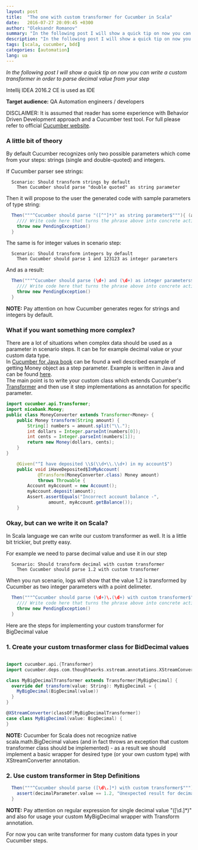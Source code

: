 ```yaml
---
layout: post
title:  "The one with custom transformer for Cucumber in Scala"
date:   2016-07-27 20:09:45 +0300
author: "Oleksandr Romanov"
summary: "In the following post I will show a quick tip on now you can write a custom transformer with Scala and Cucumber tool"
description: "In the following post I will show a quick tip on now you can write a custom transformer with Scala and Cucumber tool"
tags: [scala, cucumber, bdd]
categories: [automation]
lang: ua
---
```


_In the following post I will show a quick tip on now you can write a custom transformer in order to parse decimal value from your step_  

Intellij IDEA 2016.2 CE is used as IDE

**Target audience:** QA Automation engineers / developers

DISCLAIMER: It is assumed that reader has some experience with Behavior Driven Development approach and
a Cucumber test tool. For full please refer to official [Cucumber website][cucumber-site].

### A little bit of theory

By default Cucumber recognizes only two possible parameters which come from your steps: strings (single and double-quoted) and integers. 

If Cucumber parser see strings:

``` gherkin
  Scenario: Should transform strings by default
    Then Cucumber should parse "double quoted" as string parameter
```

Then it will propose to the user the generated code with sample parameters of type string:

``` scala
  Then("""^Cucumber should parse "([^"]*)" as string parameter$"""){ (arg0:String) =>
    //// Write code here that turns the phrase above into concrete actions
    throw new PendingException()
  }
```

The same is for integer values in scenario step:

``` gherkin
  Scenario: Should transform integers by default
    Then Cucumber should parse 1 and 123123 as integer parameters
```

And as a result:

``` scala
  Then("""^Cucumber should parse (\d+) and (\d+) as integer parameters$"""){ (arg0:Int, arg1:Int) =>
    //// Write code here that turns the phrase above into concrete actions
    throw new PendingException()
  }
```

**NOTE:** Pay attention on how Cucumber generates regex for strings and integers by default.  

### What if you want something more complex?
There are a lot of situations when complex data should be used as a parameter in scenario steps.
It can be for example decimal value or your custom data type.   
In [Cucumber for Java book][cucumber-for-java] can be found a well described example of getting Money object as a step parameter. Example is written in Java and can be found [here][java-cucumber-transformer-usage].  
The main point is to write your custom class which extends Cucumber's [Transformer][cucumber-transformer] and then use it step implementations as annotation for specific parameter. 

``` java
import cucumber.api.Transformer;
import nicebank.Money;
public class MoneyConverter extends Transformer<Money> {
    public Money transform(String amount) {
        String[] numbers = amount.split("\\.");
        int dollars = Integer.parseInt(numbers[0]);
        int cents = Integer.parseInt(numbers[1]);
        return new Money(dollars, cents);
    }
}

    @Given("^I have deposited \\$(\\d+\\.\\d+) in my account$")
    public void iHaveDeposited$InMyAccount(
            @Transform(MoneyConverter.class) Money amount)
            throws Throwable {
        Account myAccount = new Account();
        myAccount.deposit(amount);
        Assert.assertEquals("Incorrect account balance -",
                amount, myAccount.getBalance());
    }

```

### Okay, but can we write it on Scala? 
In Scala language we can write our custom transformer as well. It is a little bit trickier, but pretty easy.  

For example we need to parse decimal value and use it in our step

``` gherkin
  Scenario: Should transform decimal with custom transformer
    Then Cucumber should parse 1.2 with custom transformer
```

When you run scenario, logs will show that the value 1.2 is transformed by Cucumber as two integer parameters with a point delimeter.

``` scala
  Then("""^Cucumber should parse (\d+)\.(\d+) with custom transformer$"""){ (arg0:Int, arg1:Int) =>
    //// Write code here that turns the phrase above into concrete actions
    throw new PendingException()
  }
```

Here are the steps for implementing your custom transformer for BigDecimal value

### 1. Create your custom trnasformer class for BidDecimal values  

``` scala

import cucumber.api.{Transformer}
import cucumber.deps.com.thoughtworks.xstream.annotations.XStreamConverter

class MyBigDecimalTransformer extends Transformer[MyBigDecimal] {
  override def transform(value: String): MyBigDecimal = {
    MyBigDecimal(BigDecimal(value))
  }
}

@XStreamConverter(classOf[MyBigDecimalTransformer])
case class MyBigDecimal(value: BigDecimal) {
}
```

**NOTE:** Cucumber for Scala does not recognize native scala.math.BigDecimal values (and in fact throws an exception that custom transformer class should be implemented) - as a result we should implement a basic wrapper for desired type (or your own custom type) with XStreamConverter annotation.  

### 2. Use custom transformer in Step Definitions

``` scala
  Then("""^Cucumber should parse ([\d\.]*) with custom transformer$"""){ (decimalParameter: MyBigDecimal @Transform(classOf[MyBigDecimalTransformer])) =>
    assert(decimalParameter.value == 1.2, "Unexpected result for decimal parameter")
  }
```

**NOTE:** Pay attention on regular expression for single decimal value "([\d\.]*)" and also for usage your custom MyBigDecimal wrapper with Transform annotation.

For now you can write transformer for many custom data types in your Cucumber steps. 

[cucumber-site]: https://cucumber.io/
[cucumber-for-java]: https://amzn.com/1941222293
[java-cucumber-transformer-usage]: https://media.pragprog.com/titles/srjcuc/sketching.pdf
[cucumber-transformer]: https://cucumber.github.io/api/cucumber/jvm/javadoc/cucumber/api/Transformer.html
